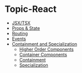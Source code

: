 # Topic-React

 - [JSX/TSX](./fundementals/react-jsx-tsx.md)
 - [Props & State](./fundementals/react-props-state.md)
 - [Routing](./fundementals/react-routing.md)
 - [Events](./fundementals/react-events.md)
 - [Containment and Specialization](./fundementals/react-containment-specialization.md)
   - [Higher Order Components](./fundementals/react-HCO.md)
   - [Container Components]()
   - [Containment]()
   - [Specialization]()

